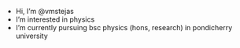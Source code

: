 -  Hi, I’m @vmstejas
-  I’m interested in physics 
- I’m currently pursuing bsc physics (hons, research) in pondicherry university



<!---
vmstejas/vmstejas is a ✨ special ✨ repository because its `README.md` (this file) appears on your GitHub profile.
You can click the Preview link to take a look at your changes.
--->
